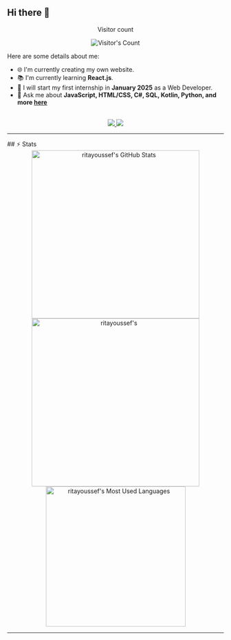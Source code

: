 ## Hi there 👋



<div align="center"> 
  <p>Visitor count</p>
  <img src="https://profile-counter.glitch.me/ritayoussef/count.svg" alt="Visitor's Count" />
</div>


Here are some details about me:

- 🌐 I'm currently creating my own website.
- 📚 I'm currently learning **React.js**.
- 🚀 I will start my first internship in **January 2025** as a Web Developer.
- 💬 Ask me about **JavaScript, HTML/CSS, C#, SQL, Kotlin, Python, and more [here](https://github.com/ritayoussef/ritayoussef/issues)**

<br>

<div align="center">
  <a href="youssef.rita14@gmail.com">
    <img src="https://img.shields.io/badge/Gmail-333333?style=for-the-badge&logo=gmail&logoColor=red" />
  </a>
  <a href="https://www.linkedin.com/in/rita-youssef-759965223/" target="_blank">
    <img src="https://img.shields.io/badge/LinkedIn-0077B5?style=for-the-badge&logo=linkedin&logoColor=white" target="_blank" />
  </a>
</div>

<hr>
## ⚡️ Stats

<br>

<div align=center>
  <img width=390 src="https://github-readme-stats.vercel.app/api?username=ritayoussef&theme=transparent&count_private=true&show_icons=true&rank_icon=github&locale=en" alt="ritayoussef's GitHub Stats" />
  <img width=390 src="https://github-readme-streak-stats.herokuapp.com/?user=ritayoussef&theme=transparent&count_private=true&border_radius=10&locale=en" alt="ritayoussef's" />
  <img width=325 src="https://github-readme-stats.vercel.app/api/top-langs?username=ritayoussef&theme=transparent&layout=donut&hide=css&langs_count=8&border_radius=10&show_icons=true&locale=en" alt="ritayoussef's Most Used Languages" />
</div>

<hr>
